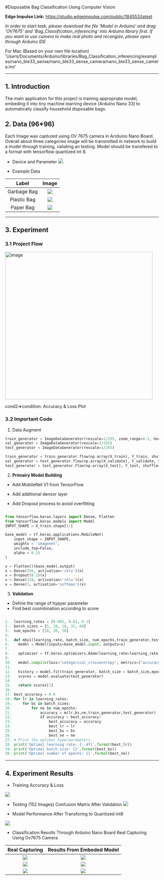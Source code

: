 #Disposable Bag Classification Using Computer Vision

**Edge Impulse Link:** https://studio.edgeimpulse.com/public/184553/latest 

*In order to start task, please download the file 'Model in Arduino' and drag 'OV7675' and 'Bag_Classification_inferencing' into Arduino library first. If you want to use camera to make real photo and recongize, please open through Arduino IDE*

For Mac (Based on your own file location)
'Users/Documents/Arduino/libraries/Bag_Classification_inferencing/examples/nano_ble33_sense/nano_ble33_sense_camera/nano_ble33_sense_camera.ino'




---

## 1. Introduction 

The main application for this project is training appropriate model, embeding it into tiny machine learning device (Arduino Nano 33) to automatically classify household disposable bags.


## 2. Data (96*96)
Each Image was captured using OV 7675 camera in Arrduino Nano Board. Overall about three categories image  will be transmitted in network to build a model through training, valiating an testing. Model should be transfered to a format with tensorflow quantized int 8.

- Device and Parameter
![](Data/MD_img/Arduino.png)


- Example Data

| Label| Image|
|:-:|:-:|
| Garbage Bag | ![](Data/Bag/Garbage/8.jpg)|
| Plastic Bag | ![](Data/Bag/Plastic/51.jpg)|
| Paper Bag | ![](Data/Bag/Paper/52.jpg)|

---
## 3. Experiment 

### 3.1 Project Flow
<img width="483" alt="image" src="https://user-images.githubusercontent.com/116358810/234925056-b994ce5f-f1fd-42c2-8abc-8f7fc6a6435d.png">

cond2=>condition: Accuracy & Loss Plot 
### 3.2 Important Code
1. Data Augment

``` Python
train_generator = ImageDataGenerator(rescale=1/255, zoom_range=0.2, horizontal_flip=True, rotation_range=30)
val_generator = ImageDataGenerator(rescale=1/255)
test_generator = ImageDataGenerator(rescale=1/255)

train_generator = train_generator.flow(np.array(X_train), Y_train, shuffle=True)
val_generator = test_generator.flow(np.array(X_validate), Y_validate, shuffle=True)
test_generator = test_generator.flow(np.array(X_test), Y_test, shuffle=False)

```

2. **Primairy Model Building**

- Add MobileNet V1 from TensorFlow

- Add additional densor layer 

- Add Dropout process to aviod overfitting

``` Python

from tensorflow.keras.layers import Dense, Flatten
from tensorflow.keras.models import Model
INPUT_SHAPE = X_train.shape[1:]

base_model = tf.keras.applications.MobileNet(
    input_shape = INPUT_SHAPE,
    weights = 'imagenet',
    include_top=False,
    alpha = 0.25
)

x = Flatten()(base_model.output)
x = Dense(256, activation='relu')(x)
x = Dropout(0.2)(x)
x = Dense(128, activation='relu')(x)
x = Dense(3, activation='softmax')(x)

```


3. **Validation**

- Define the range of hypyer parameter
- Find best coombination according to score
``` Python

1.	learning_rates = [0.001, 0.01, 0.1]  
2.	batch_sizes = [5, 10, 16, 32, 64]  
3.	num_epochs = [10, 20, 30]  
4.	  
5.	def mbv1(learning_rate, batch_size, num_epochs,train_generator,test_generator):  
6.	  model = Model(inputs=base_model.input, outputs=x)  
7.	  
8.	  optimizer = tf.keras.optimizers.Adam(learning_rate=learning_rate)  
9.	  
10.	  model.compile(loss="categorical_crossentropy", metrics=["accuracy"], optimizer=optimizer)  
11.	  
12.	  history = model.fit(train_generator, batch_size = batch_size,epochs = num_epochs, validation_data=test_generator, shuffle=True, validation_steps=len(test_generator))  
13.	  scores = model.evaluate(test_generator)  
14.	  
15.	  return scores[1]   
16.	  
17.	best_accuracy = 0.0  
18.	for lr in learning_rates:  
19.	    for bs in batch_sizes:  
20.	        for ne in num_epochs:  
21.	            accuracy = m(lr,bs,ne,train_generator,test_generator)  
22.	            if accuracy > best_accuracy:  
23.	                best_accuracy = accuracy  
24.	                best_lr = lr  
25.	                best_bs = bs  
26.	                best_ne = ne  
27.	# Print the optimal hyperparameters  
28.	print('Optimal learning rate: {:.4f}'.format(best_lr))  
29.	print('Optimal batch size: {}'.format(best_bs))  
30.	print('Optimal number of epochs: {}'.format(best_ne))  


```

---

## 4. Experiment Results

- Training Accuracy & Loss

![](Data/MD_img/train_plot.png)

- Testing (152 Images) Confusion Matrix After Validation 
![](Data/MD_img/confusion_matrix.png)

- Model Performance After Transforing to Quantized int8 

![](Data/MD_img/Edge_Result.png)

- Classification Results Through Arduino Nano Board Real Capturing Using Ov7675 Camera

| Real Capturing | Results From Embeded Model|
|:-:|:-:|
| ![](Data/MD_img/real1.jpg) | ![](Data/MD_img/real1-score.png)|
| ![](Data/MD_img/real2.jpg) | ![](Data/MD_img/real2-score.png)|
| ![](Data/MD_img/real3.jpg) | ![](Data/MD_img/real3-score.png)|


